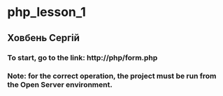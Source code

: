 # php_lesson_1
## Ховбень Сергій
### To start, go to the link: http://php/form.php
### Note: for the correct operation, the project must be run from the Open Server environment.
